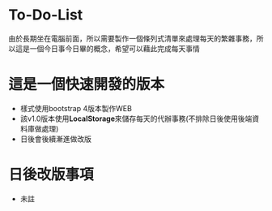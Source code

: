 # To-Do-List
由於長期坐在電腦前面，所以需要製作一個條列式清單來處理每天的繁雜事務，所以這是一個今日事今日畢的概念，希望可以藉此完成每天事情

# 這是一個快速開發的版本
* 樣式使用bootstrap 4版本製作WEB
* 該v1.0版本使用**LocalStorage**來儲存每天的代辦事務(不排除日後使用後端資料庫做處理)
* 日後會後續漸進做改版

# 日後改版事項
* 未註
